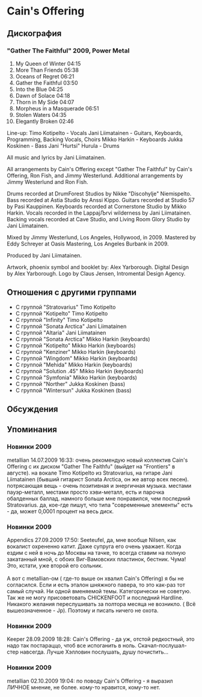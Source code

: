 # Cain's Offering



## Дискография

### "Gather The Faithful" 2009, Power Metal

1. My Queen of Winter 04:15
2. More Than Friends 05:38 
3. Oceans of Regret 06:21
4. Gather the Faithful 03:50  
5. Into the Blue 04:25 
6. Dawn of Solace 04:18
7. Thorn in My Side 04:07
8. Morpheus in a Masquerade 06:51
9. Stolen Waters 04:35  
10. Elegantly Broken 02:46 


Line-up:
Timo Kotipelto - Vocals
Jani Liimatainen - Guitars, Keyboards, Programming, Backing Vocals, Choirs
Mikko Harkin - Keyboards
Jukka Koskinen - Bass
Jani "Hurtsi" Hurula - Drums

All music and lyrics by Jani Liimatainen.

All arrangements by Cain's Offering except "Gather The Faithful" by Cain's Offering, Ron Fish, and Jimmy Westerlund. Additional arrangements by Jimmy Westerlund and Ron Fish.

Drums recorded at DrumForest Studios by Nikke "Discohylje" Niemispelto.
Bass recorded at Astia Studio by Anssi Kippo.
Guitars recorded at Studio 57 by Pasi Kauppinen.
Keyboards recorded at Cornerstone Studio by Mikko Harkin.
Vocals recorded in the LappajЉrvi wilderness by Jani Liimatainen.
Backing vocals recorded at Cave Studio, and Living Room Glory Studio by Jani Liimatainen.

Mixed by Jimmy Westerlund, Los Angeles, Hollywood, in 2009.
Mastered by Eddy Schreyer at Oasis Mastering, Los Angeles Burbank in 2009.

Produced by Jani Liimatainen.

Artwork, phoenix symbol and booklet by: Alex Yarborough.
Digital Design by Alex Yarborough.
Logo by Claus Jensen, Intromental Design Agency.



## Отношения с другими группами

* C группой "Stratovarius" Timo Kotipelto
* C группой "Kotipelto" Timo Kotipelto
* C группой "Infinity" Timo Kotipelto
* C группой "Sonata Arctica" Jani Liimatainen
* C группой "Altaria" Jani Liimatainen
* C группой "Sonata Arctica" Mikko Harkin (keyboards)
* C группой "Kotipelto" Mikko Harkin (keyboards)
* C группой "Kenziner" Mikko Harkin (keyboards)
* C группой "Wingdom" Mikko Harkin (keyboards)
* C группой "Mehida" Mikko Harkin (keyboards)
* C группой "Solution .45" Mikko Harkin (keyboards)
* C группой "Symfonia" Mikko Harkin (keyboards)
* C группой "Norther" Jukka Koskinen (bass)
* C группой "Wintersun" Jukka Koskinen (bass)

## Обсуждения


## Упоминания

### Новинки 2009

metallian 14.07.2009 16:33:
очень рекомендую новый коллектив Cain's Offering с их диском "Gather The Faithfu" (выйдет на "Frontiers" в августе). на вокале Timo Kotipelto из Stratovarius, на гитаре Jani Liimatainen (бывший гитарист Sonata Arctica, он же автор всех песен). потрясающая вещь - очень позитивная и энергичная музыка. местами пауэр-металл, местами просто хэви-металл, есть и парочка обалденных баллад. намного больше мне понравился, чем последний Stratovarius. да, кое-где пишут, что типа "современные элементы" есть - да, может 0,0001 процент на весь диск.

### Новинки 2009

Appendics 27.09.2009 17:50:
Seeteufel, да, мне вообще Nilsen, как вокалист охрененно катит. Даже супруга его очень уважает. Когда ездим с ней в ночь до Москвы на тачке, то всегда ставим на полную закатанный мной, с обоих Виг-Вамовских пластинок, бестник. Чума! <BR>Это, кстати, уже второй его сольник.<BR><BR>А вот с metallian-ом ( где-то выше он хвалил Cain's Offering) я бы не согласился. Если и есть эталон шняжного павера, то это как-раз тот самый случай. Ни одной вменяемой темы. Категорически не советую. Так же не могу присоветовать CHICKENFOOT и последний Hardline. Никакого желания переслушивать за полтора месяца не возникло. ( Всё вышеозначенное - Jp). Поэтому и писать ничего не охота.

### Новинки 2009

Keeper 28.09.2009 18:28:
Cain's Offering - да уж, отстой редкостный, это надо так постараццо, чтоб все испоганить в ноль. Скачал-послушал-стер навсегда. Лучше Хэлловин послушать, душу почистить...

### Новинки 2009

metallian 02.10.2009 19:04:
по поводу Cain's Offering - я выразил ЛИЧНОЕ мнение, не более. кому-то нравится, кому-то нет.

